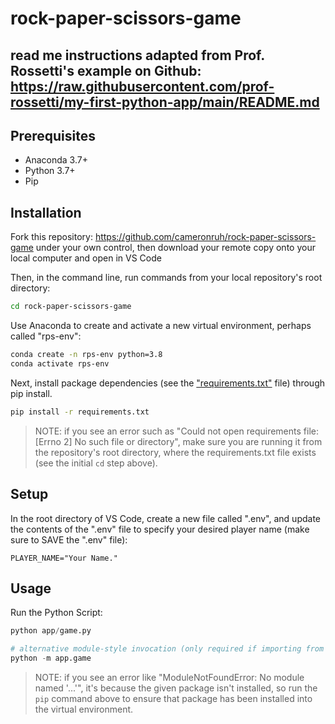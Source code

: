 # rock-paper-scissors-game

## read me instructions adapted from Prof. Rossetti's example on Github: https://raw.githubusercontent.com/prof-rossetti/my-first-python-app/main/README.md

## Prerequisites

  + Anaconda 3.7+
  + Python 3.7+
  + Pip

## Installation

Fork this repository: https://github.com/cameronruh/rock-paper-scissors-game under your own control, then download your remote copy onto your local computer and open in VS Code

Then, in the command line, run commands from your local repository's root directory:

```sh
cd rock-paper-scissors-game
```

Use Anaconda to create and activate a new virtual environment, perhaps called "rps-env":

```sh
conda create -n rps-env python=3.8
conda activate rps-env
```

Next, install package dependencies (see the ["requirements.txt"](/requirements.txt) file) through pip install. 

```sh
pip install -r requirements.txt
```

> NOTE: if you see an error such as "Could not open requirements file: [Errno 2] No such file or directory", make sure you are running it from the repository's root directory, where the requirements.txt file exists (see the initial `cd` step above).

## Setup

In the root directory of VS Code, create a new file called ".env", and update the contents of the ".env" file to specify your desired player name (make sure to SAVE the ".env" file):

    PLAYER_NAME="Your Name."

## Usage 

Run the Python Script:

```py
python app/game.py

# alternative module-style invocation (only required if importing from one file to another):
python -m app.game
```

> NOTE: if you see an error like "ModuleNotFoundError: No module named '...'", it's because the given package isn't installed, so run the `pip` command above to ensure that package has been installed into the virtual environment.

